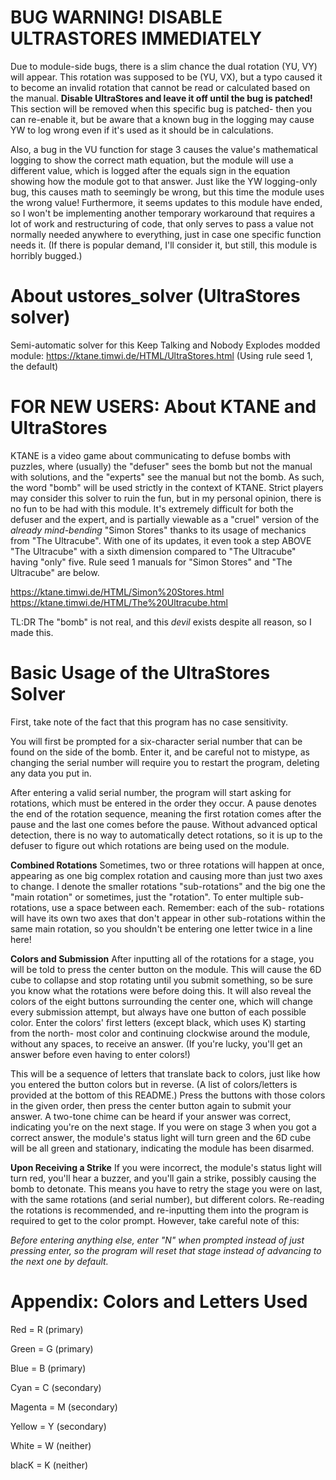 # BUG WARNING! DISABLE ULTRASTORES IMMEDIATELY
Due to module-side bugs, there is a slim chance the dual rotation (YU, VY) will appear.
This rotation was supposed to be (YU, VX), but a typo caused it to become an invalid
rotation that cannot be read or calculated based on the manual. **Disable UltraStores
and leave it off until the bug is patched!** This section will be removed when this
specific bug is patched- then you can re-enable it, but be aware that a known bug in the
logging may cause YW to log wrong even if it's used as it should be in calculations.

Also, a bug in the VU function for stage 3 causes the value's mathematical logging to show
the correct math equation, but the module will use a different value, which is logged after
the equals sign in the equation showing how the module got to that answer. Just like the
YW logging-only bug, this causes math to seemingly be wrong, but this time the module uses
the wrong value! Furthermore, it seems updates to this module have ended, so I won't be
implementing another temporary workaround that requires a lot of work and restructuring of
code, that only serves to pass a value not normally needed anywhere to everything, just in
case one specific function needs it. (If there is popular demand, I'll consider it, but
still, this module is horribly bugged.)

# About ustores_solver (UltraStores solver)
Semi-automatic solver for this Keep Talking and Nobody Explodes modded module:
https://ktane.timwi.de/HTML/UltraStores.html (Using rule seed 1, the default)

# FOR NEW USERS: About KTANE and UltraStores
KTANE is a video game about communicating to defuse bombs with puzzles, where (usually) the
"defuser" sees the bomb but not the manual with solutions, and the "experts" see the manual
but not the bomb. As such, the word "bomb" will be used strictly in the context of KTANE.
Strict players may consider this solver to ruin the fun, but in my personal opinion, there
is no fun to be had with this module. It's extremely difficult for both the defuser and the
expert, and is partially viewable as a "cruel" version of the _already mind-bending_ "Simon
Stores" thanks to its usage of mechanics from "The Ultracube". With one of its updates, it
even took a step ABOVE "The Ultracube" with a sixth dimension compared to "The Ultracube"
having "only" five. Rule seed 1 manuals for "Simon Stores" and "The Ultracube" are below.

https://ktane.timwi.de/HTML/Simon%20Stores.html
https://ktane.timwi.de/HTML/The%20Ultracube.html

TL:DR The "bomb" is not real, and this _devil_ exists despite all reason, so I made this.

# Basic Usage of the UltraStores Solver
First, take note of the fact that this program has no case sensitivity.

You will first be prompted for a six-character serial number that can be found on the side
of the bomb. Enter it, and be careful not to mistype, as changing the serial number will
require you to restart the program, deleting any data you put in.

After entering a valid serial number, the program will start asking for rotations, which
must be entered in the order they occur. A pause denotes the end of the rotation sequence,
meaning the first rotation comes after the pause and the last one comes before the pause.
Without advanced optical detection, there is no way to automatically detect rotations,
so it is up to the defuser to figure out which rotations are being used on the module.

**Combined Rotations**
Sometimes, two or three rotations will happen at once, appearing as one big complex
rotation and causing more than just two axes to change. I denote the smaller rotations
"sub-rotations" and the big one the "main rotation" or sometimes, just the "rotation".
To enter multiple sub-rotations, use a space between each. Remember: each of the sub-
rotations will have its own two axes that don't appear in other sub-rotations within
the same main rotation, so you shouldn't be entering one letter twice in a line here!

**Colors and Submission**
After inputting all of the rotations for a stage, you will be told to press the center
button on the module. This will cause the 6D cube to collapse and stop rotating until
you submit something, so be sure you know what the rotations were before doing this.
It will also reveal the colors of the eight buttons surrounding the center one, which
will change every submission attempt, but always have one button of each possible color.
Enter the colors' first letters (except black, which uses K) starting from the north-
most color and continuing clockwise around the module, without any spaces, to receive
an answer. (If you're lucky, you'll get an answer before even having to enter colors!)

This will be a sequence of letters that translate back to colors, just like how you
entered the button colors but in reverse. (A list of colors/letters is provided at the
bottom of this README.) Press the buttons with those colors in the given order, then
press the center button again to submit your answer. A two-tone chime can be heard if
your answer was correct, indicating you're on the next stage. If you were on stage 3
when you got a correct answer, the module's status light will turn green and the 6D
cube will be all green and stationary, indicating the module has been disarmed.

**Upon Receiving a Strike**
If you were incorrect, the module's status light will turn red, you'll hear a buzzer,
and you'll gain a strike, possibly causing the bomb to detonate. This means you have
to retry the stage you were on last, with the same rotations (and serial number), but
different colors. Re-reading the rotations is recommended, and re-inputting them into
the program is required to get to the color prompt. However, take careful note of this:

*Before entering anything else, enter "N" when prompted instead of just pressing enter,
so the program will reset that stage instead of advancing to the next one by default.*

# Appendix: Colors and Letters Used
Red = R (primary)

Green = G (primary)

Blue = B (primary)

Cyan = C (secondary)

Magenta = M (secondary)

Yellow = Y (secondary)

White = W (neither)

blacK = K (neither)
